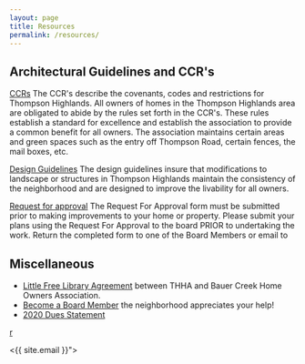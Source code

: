 ```yaml
---
layout: page
title: Resources
permalink: /resources/
---
```

## Architectural Guidelines and CCR's
[CCRs](THHACCRs90.pdf) The CCR's describe the covenants, codes and restrictions for Thompson Highlands.  All owners of homes in the Thompson Highlands area are obligated to abide by the rules set forth in the CCR's. These rules establish a standard for excellence and establish the association to provide a common benefit  for all owners.  The association maintains certain areas and green spaces such as the entry off Thompson Road, certain fences, the mail boxes, etc.

[Design Guidelines](ThompsonHighlandsDesignGuidelines.pdf) The design guidelines insure that modifications to landscape or structures in Thompson Highlands maintain the consistency of the neighborhood and are designed to improve the livability for all owners. 

[Request for approval](RequestForApproval001.pdf) The Request For Approval form must be submitted prior to making improvements to your home or property.
Please submit your plans using the Request For Approval to the board PRIOR to undertaking the work.
Return the completed form to one of the Board Members or email to 

## Miscellaneous
- [Little Free Library Agreement](little_free_library_agreement.pdf) between THHA and Bauer Creek Home Owners Association.
- [Become a Board Member](boardmember.md) the neighborhood appreciates your help!
- [2020 Dues Statement](dues_statement.pdf)

[r](RequestForApproval.pdf)

<{{ site.email }}">
